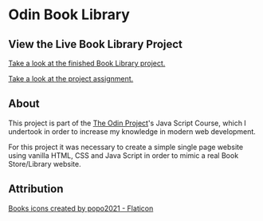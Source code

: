 # Odin Book Library

## View the Live Book Library Project
<a href="https://jonuzovic-muhamed.github.io/odin-book-library" target="_blank" rel="noopener noreferrer">Take a look at the finished Book Library project.</a>

<a href="https://www.theodinproject.com/lessons/node-path-javascript-library" target="_blank" rel="noopener noreferrer">Take a look at the project assignment.</a>

## About
This project is part of the <a href="https://www.theodinproject.com" target="_blank" rel="noopener noreferrer">The Odin Project</a>'s Java Script Course, which I undertook in order to increase my knowledge in modern web development.

For this project it was necessary to create a simple single page website using vanilla HTML, CSS and Java Script in order to mimic a real Book Store/Library website.

## Attribution
<a href="https://www.flaticon.com/free-icons/books" title="books icons">Books icons created by popo2021 - Flaticon</a>